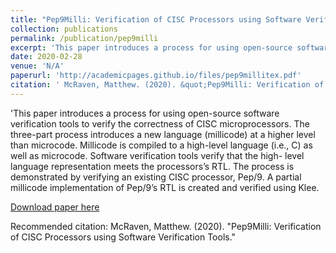 ```yaml
---
title: "Pep9Milli: Verification of CISC Processors using Software Verification Tools"
collection: publications
permalink: /publication/pep9milli
excerpt: 'This paper introduces a process for using open-source software verification tools to verify the correctness of CISC microprocessors.'
date: 2020-02-28
venue: 'N/A'
paperurl: 'http://academicpages.github.io/files/pep9millitex.pdf'
citation: ' McRaven, Matthew. (2020). &quot;Pep9Milli: Verification of CISC Processors using Software Verification Tools.&quot;'
---
```

'This paper introduces a process for using open-source software verification tools to verify the correctness of CISC microprocessors. The three-part process introduces a new language (millicode) at a higher level than microcode. Millicode is compiled to a high-level language (i.e., C) as well as microcode. Software verification tools verify that the high- level language representation meets the processors’s RTL. The process is demonstrated by verifying an existing CISC processor, Pep/9. A partial millicode implementation of Pep/9’s RTL is created and verified using Klee.

[Download paper here](http://academicpages.github.io/files/pep9millitex.pdf)

Recommended citation: McRaven, Matthew. (2020). "Pep9Milli: Verification of CISC Processors using Software Verification Tools."